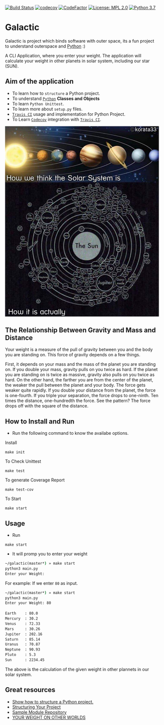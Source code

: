 [![Build Status](https://travis-ci.com/donofden/galactic.svg?branch=master)](https://travis-ci.com/donofden/galactic)
[![codecov](https://codecov.io/gh/donofden/galactic/branch/master/graph/badge.svg)](https://codecov.io/gh/donofden/galactic)
[![CodeFactor](https://www.codefactor.io/repository/github/donofden/galactic/badge)](https://www.codefactor.io/repository/github/donofden/galactic)
[![License: MPL 2.0](https://img.shields.io/badge/License-MPL%202.0-brightgreen.svg)](https://opensource.org/licenses/MPL-2.0)
[![Python 3.7](https://img.shields.io/badge/python-3.7-blue.svg)](https://www.python.org/downloads/release/python-370/)

# Galactic

Galactic is project which binds software with outer space, its a fun project to understand outerspace and [Python](https://www.python.org/) :)

A CLI Application, where you enter your weight. The application will calculate your weight in other planets in solar system, including our star (SUN).

## Aim of the application

- To learn how to `structure` a Python project.
- To understand [`Python`](https://www.python.org/) **Classes and Objects**
- To learn `Python Unittest`.
- To learn more about `setup.py` files.
- [`Travis CI`](https://travis-ci.com/donofden/galactic) usage and implementation for Python Project.
- To Learn [`Codecov`](https://codecov.io) integration with [`Travis CI`](https://travis-ci.com/donofden/galactic).

![Full screen](docs/galactic.jpg)

## The Relationship Between Gravity and Mass and Distance

Your weight is a measure of the pull of gravity between you and the body you are standing on. This force of gravity depends on a few things.

First, it depends on your mass and the mass of the planet you are standing on. If you double your mass, gravity pulls on you twice as hard. If the planet you are standing on is twice as massive, gravity also pulls on you twice as hard. On the other hand, the farther you are from the center of the planet, the weaker the pull between the planet and your body. The force gets weaker quite rapidly. If you double your distance from the planet, the force is one-fourth. If you triple your separation, the force drops to one-ninth. Ten times the distance, one-hundredth the force. See the pattern? The force drops off with the square of the distance.

## How to Install and Run

- Run the following command to know the availabe options.

Install

```make
make init
```

To Check Unittest

```make
make test
```

To generate Coverage Report

```make
make test-cov
```

To Start

```make
make start
```

## Usage

- Run

```make
make start
```

- It will promp you to enter your weight

```cmd
~/galactic(master*) » make start
python3 main.py
Enter your Weight:
```

For example: If we enter `80` as input.

```cmd
~/galactic(master*) » make start
python3 main.py
Enter your Weight: 80

Earth    : 80.0  
Mercury  : 30.2  
Venus    : 72.33  
Mars     : 30.26  
Jupiter  : 202.16  
Saturn   : 85.14  
Uranus   : 70.87  
Neptune  : 90.93  
Pluto    : 5.3  
Sun      : 2234.45
```

The above is the calculation of the given weight in other plannets in our solar system.

## Great resources

- [Show how to structure a Python project.](https://github.com/bast/somepackage)
- [Structuring Your Project](https://docs.python-guide.org/writing/structure/)
- [Sample Module Repository](https://github.com/navdeep-G/samplemod)
- [YOUR WEIGHT ON OTHER WORLDS](https://www.exploratorium.edu/ronh/weight/index.html)

